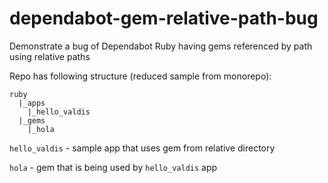 # dependabot-gem-relative-path-bug
Demonstrate a bug of Dependabot Ruby having gems referenced by path using relative paths

Repo has following structure (reduced sample from monorepo):

```
ruby
  |_apps
    |_hello_valdis
  |_gems
    |_hola
```

`hello_valdis` - sample app that uses gem from relative directory


`hola` - gem that is being used by `hello_valdis` app



